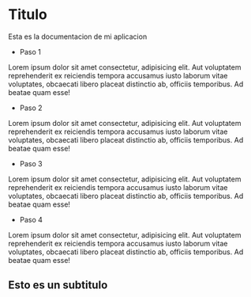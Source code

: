 # Titulo

Esta es la documentacion de mi aplicacion

- Paso 1

Lorem ipsum dolor sit amet consectetur, adipisicing elit. Aut voluptatem reprehenderit ex reiciendis tempora accusamus iusto laborum vitae voluptates, obcaecati libero placeat distinctio ab, officiis temporibus. Ad beatae quam esse!

- Paso 2

Lorem ipsum dolor sit amet consectetur, adipisicing elit. Aut voluptatem reprehenderit ex reiciendis tempora accusamus iusto laborum vitae voluptates, obcaecati libero placeat distinctio ab, officiis temporibus. Ad beatae quam esse!

- Paso 3

Lorem ipsum dolor sit amet consectetur, adipisicing elit. Aut voluptatem reprehenderit ex reiciendis tempora accusamus iusto laborum vitae voluptates, obcaecati libero placeat distinctio ab, officiis temporibus. Ad beatae quam esse!

- Paso 4

Lorem ipsum dolor sit amet consectetur, adipisicing elit. Aut voluptatem reprehenderit ex reiciendis tempora accusamus iusto laborum vitae voluptates, obcaecati libero placeat distinctio ab, officiis temporibus. Ad beatae quam esse!

## Esto es un subtitulo
